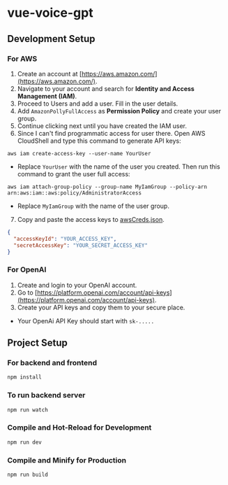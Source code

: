 # vue-voice-gpt

## Development Setup

### For AWS 

1. Create an account at [https://aws.amazon.com/](https://aws.amazon.com/).
2. Navigate to your account and search for **Identity and Access Management (IAM)**.
3. Proceed to Users and add a user. Fill in the user details.
4. Add `AmazonPollyFullAccess` as **Permission Policy** and create your user group.
5. Continue clicking next until you have created the IAM user.
6. Since I can't find programmatic access for user there. Open AWS CloudShell and type this command to generate API keys:

```
aws iam create-access-key --user-name YourUser
```

- Replace `YourUser` with the name of the user you created. Then run this command to grant the user full access:

```
aws iam attach-group-policy --group-name MyIamGroup --policy-arn arn:aws:iam::aws:policy/AdministratorAccess
```

- Replace `MyIamGroup` with the name of the user group.

7. Copy and paste the access keys to [awsCreds.json](/backend/awsCreds.json).

```json
{
  "accessKeyId": "YOUR_ACCESS_KEY",
  "secretAccessKey": "YOUR_SECRET_ACCESS_KEY"
}
```

### For OpenAI

1. Create and login to your OpenAI account.
2. Go to [https://platform.openai.com/account/api-keys](https://platform.openai.com/account/api-keys).
3. Create your API keys and copy them to your secure place. 

- Your OpenAi API Key should start with `sk-.....`


## Project Setup 

### For backend and frontend

```sh
npm install
```

### To run backend server  

```sh
npm run watch
```

### Compile and Hot-Reload for Development

```sh
npm run dev
```

### Compile and Minify for Production

```sh
npm run build
```
